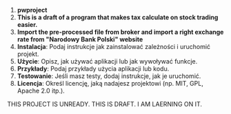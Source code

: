 1. **pwproject**
2. **This is a draft of a program that makes tax calculate on stock trading easier.**
3. **Import the pre-processed file from broker and import a right exchange rate from "Narodowy Bank Polski" website**
4. **Instalacja**: Podaj instrukcje jak zainstalować zależności i uruchomić projekt.
5. **Użycie**: Opisz, jak używać aplikacji lub jak wywoływać funkcje.
6. **Przykłady**: Podaj przykłady użycia aplikacji lub kodu.
7. **Testowanie**: Jeśli masz testy, dodaj instrukcje, jak je uruchomić.
8. **Licencja**: Określ licencję, jaką nadajesz projektowi (np. MIT, GPL, Apache 2.0 itp.).

THIS PROJECT IS UNREADY. THIS IS DRAFT. I AM LAERNING ON IT.

